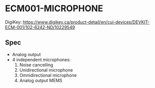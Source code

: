 # ECM001-MICROPHONE
DigiKey: https://www.digikey.ca/product-detail/en/cui-devices/DEVKIT-ECM-001/102-6242-ND/10229549
## Spec
<ul>
  <li>
    Analog output
  </li>
  <li>4 independent microphones:
   <ol>
      <li>Noise cancelling</li>
      <li>Unidirectional microphone</li>
      <li>Omnidirectional microphone</li>
      <li>Analog output MEMS</li>
  </ol></li>
</ul>
